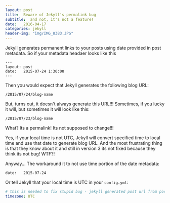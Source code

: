 ```yaml
---
layout: post
title:  Beware of Jekyll's permalink bug
subtitle:  and not, it's not a feature!
date:   2016-04-17
categories: jekyll 
header-img: "img/IMG_8383.JPG"
---
```


Jekyll generates permanent links to your posts using date provided in post metadata.
So if your metadata headaer looks like this

```
---
layout: post
date:   2015-07-24 1:30:00
---
```

Then you would expect that Jekyll generates the following blog URL:

```
/2015/07/24/blog-name
```

But, turns out, it doesn't always generate this URL!!! Sometimes, if you lucky it will, but sometimes it will look like this:

```
/2015/07/23/blog-name
```

What? Its a permalink! Its not supposed to change!!!

Yes, if your local time is not UTC, Jekyll will convert specified time to local time and use that date to generate blog URL. And the most frustrating thing is that they know about it and still in version 3 its not fixed because they think its not  bug! WTF?!

Anyway... The workaround it to not use time portion of the date metadata: 

```
date:   2015-07-24
```

Or tell Jekyll that your local time is UTC in your  `config.yml`:

```yml
# this is needed to fix stupid bug - jekyll generated post url from post metadata using local timezone. So if you provide time portion of the date, you might get link generated day later or earlier!
timezone: UTC
```
